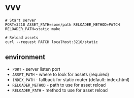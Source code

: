 # vvv

    # Start server
    PORT=3210 ASSET_PATH=some/path RELOADER_METHOD=PATCH RELOADER_PATH=static make

    # Reload assets
    curl --request PATCH localhost:3210/static

## environment

- `PORT` - server listen port
- `ASSET_PATH` - where to look for assets (required)
- `INDEX_PATH` - fallback for static router (default: index.html)
- `RELOADER_METHOD` - path to use for asset reload
- `RELOADER_PATH` - method to use for asset reload
